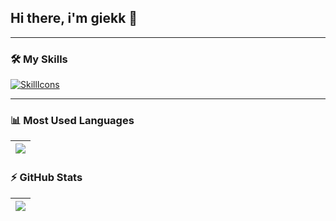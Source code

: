## Hi there, i'm giekk 👋

---

### 🛠 My Skills

[![SkillIcons](https://skillicons.dev/icons?i=c,cpp,py,java,html,css,php,js,linux,git,mysql,qt,maven,debian,postgresql&perline=4)](https://skillicons.dev)<br/>

---
### 📊 Most Used Languages  

| <a href="https://github.com/anuraghazra/github-readme-stats"><img src="https://github-readme-stats.vercel.app/api/top-langs/?username=giekk&layout=compact&theme=radical&hide_border=true" /></a> |
|-----|

### ⚡ GitHub Stats  
| <a href="https://github.com/anuraghazra/github-readme-stats"><img src="https://github-readme-stats.vercel.app/api?username=giekk&show_icons=true&theme=radical&hide_border=true" /></a> |
|-----|
<!--![GitHub Stats](https://github-readme-stats.vercel.app/api?username=giekk&show_icons=true&theme=radical) -->

<!--
**giekk/giekk** is a ✨ _special_ ✨ repository because its `README.md` (this file) appears on your GitHub profile.

Here are some ideas to get you started:

- 🔭 I’m currently working on ...
- 🌱 I’m currently learning ...
- 👯 I’m looking to collaborate on ...
- 🤔 I’m looking for help with ...
- 💬 Ask me about ...
- 📫 How to reach me: ...
- 😄 Pronouns: ...
- ⚡ Fun fact: ...
-->
